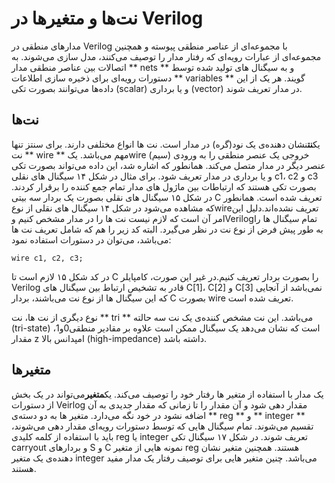 # نت‌ها و متغیر‌ها در Verilog

مدارهای منطقی در Verilog با مجموعه‌ای از عناصر منطقی پیوسته و همچنین مجموعه‌ای از عبارات رویه‌ای که رفتار مدار را توصیف می‌کنند، مدل سازی می‌شوند. به اتصالات بین عناصر منطقی مدار ** nets ** و به سیگنال های تولید شده توسط دستورات رویه‌ای برای ذخیره سازی اطلاعات ** variables ** گویند. هر یک از این داده‌ها می‌توانند بصورت تکی \(scalar\) و یا برداری \(vector\) در مدار تعریف شوند.

## نت‌ها

یک**نت**نشان دهنده‌ی یک نود\(گره\) در مدار است. نت ها انواع مختلفی دارند. برای سنتز تنها نت ** wire ** مهم می‌باشد. یکwire \(سیم\) خروجی یک عنصر منطقی را به ورودی عنصر دیگر در مدار متصل می‌کند. همانطور که اشاره شد، این داده می‌تواند بصورت تکی و یا برداری در مدار تعریف شود. برای مثال در شکل ۱۴ سیگنال های نقلی c1، c2 و c3 بصورت تکی هستند که ارتباطات بین ماژول های مدار تمام جمع کننده را برقرار کردند. در شکل ۱۵ سیگنال های نقلی بصورت یک بردار سه بیتی C تعریف شده است. همانطور که مشاهده می‌شود در شکل ۱۴ سیگنال های نقلی از نوعwireتعریف نشده‌اند.دلیل این امر آن است که لازم نیست نت ها را در مدار مشخص کنیم وVerilogتمام سیگنال ها را به طور پیش فرض از نوع نت در نظر می‌گیرد. البته کد زیر را هم که شامل تعریف نت ها می‌باشد، می‌توان در دستورات استفاده نمود:

```
wire c1, c2, c3;
```

در کد شکل ۱۵ لازم است تا C را بصورت بردار تعریف کنیم.در غیر این صورت، کامپایلر Verilog قادر به تشخیص ارتباط بین سیگنال های C\[1\]، C\[2\] و C\[3\] نمی‌باشد از آنجایی که این سیگنال ها از نوع نت می‌باشند، بردار C بصورت wire تعریف شده است.

نوع دیگری از نت ها، نت ** tri ** می‌باشد. این نت مشخص کننده‌ی یک نت سه حالته \(tri-state\) است که نشان می‌دهد یک سیگنال ممکن است علاوه بر مقادیر منطقی0و1، مقدار z امپدانس بالا \(high-impedance\) داشته باشد.

## متغیرها 

یک مدار با استفاده از متغیر ها رفتار خود را توصیف می‌کند. یک**متغیر**می‌تواند در یک بخش از دستورات Veirlog مقدار دهی شود و آن مقدار را تا زمانی که مقدار جدیدی به آن اضافه نشود در خود نگه می‌دارد. متغیر ها به دو دسته‌ی ** reg ** و ** integer ** تقسیم می‌شوند. تمام سیگنال هایی که توسط دستورات رویه‌ای مقدار دهی می‌شوند، باید با استفاده از کلمه کلیدی reg یا integer تعریف شوند. در شکل ۱۷ سیگنال تکی carryout و بردارهای S و C نمونه هایی از متغیر reg هستند. همچنین متغیر نشان دهنده‌ی یک متغیر integer می‌باشد. چنین متغیر هایی برای توصیف رفتار یک مدار مفید هستند.

 

 

